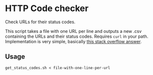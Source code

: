 # HTTP Code checker

Check URLs for their status codes.

This script takes a file with one URL per line and outputs a new .csv containing the URLs and their status codes. Requires `curl` in your path. Implementation is very simple, basically [this stack overflow answer](http://stackoverflow.com/questions/6136022/script-to-get-the-http-status-code-of-a-list-of-urls).

## Usage

    get_status_codes.sh < file-with-one-line-per-url
